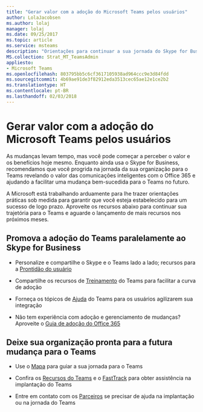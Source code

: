 ```yaml
---
title: "Gerar valor com a adoção do Microsoft Teams pelos usuários"
author: LolaJacobsen
ms.author: lolaj
manager: lolaj
ms.date: 09/25/2017
ms.topic: article
ms.service: msteams
description: "Orientações para continuar a sua jornada do Skype for Business para o Microsoft Teams."
MS.collection: Strat_MT_TeamsAdmin
appliesto:
- Microsoft Teams
ms.openlocfilehash: 803795bb5c6cf3617105938ad964ccc9e3d84fdd
ms.sourcegitcommit: 4b69ae91de3f82912eda3513cec65ae12e1ce2b2
ms.translationtype: HT
ms.contentlocale: pt-BR
ms.lasthandoff: 02/03/2018
---
```

<a name="drive-value-with-microsoft-teams-through-user-adoption"></a>Gerar valor com a adoção do Microsoft Teams pelos usuários
================================================================


As mudanças levam tempo, mas você pode começar a perceber o valor e os benefícios hoje mesmo. Enquanto ainda usa o Skype for Business, recomendamos que você progrida na jornada da sua organização para o Teams revelando o valor das comunicações inteligentes com o Office 365 e ajudando a facilitar uma mudança bem-sucedida para o Teams no futuro.

A Microsoft está trabalhando arduamente para lhe trazer orientações práticas sob medida para garantir que você esteja estabelecido para um sucesso de logo prazo. Aproveite os recursos abaixo para continuar sua trajetória para o Teams e aguarde o lançamento de mais recursos nos próximos meses.

## <a name="promote-adoption-of-teams-alongside-skype-for-business"></a>Promova a adoção do Teams paralelamente ao Skype for Business 

- Personalize e compartilhe o Skype e o Teams lado a lado; recursos para a [Prontidão do usuário](https://go.microsoft.com/fwlink/?linkid=859044)

- Compartilhe os recursos de [Treinamento](https://support.office.com/article/Office-Training-Center-b8f02f81-ec85-4493-a39b-4c48e6bc4bfb) do Teams para facilitar a curva de adoção

- Forneça os tópicos de [Ajuda](https://support.office.com/teams) do Teams para os usuários agilizarem sua integração

- Não tem experiência com adoção e gerenciamento de mudanças? Aproveite o [Guia de adoção do Office 365](https://go.microsoft.com/fwlink/?linkid=859045)


## <a name="get-your-organizaton-ready-for-your-future-move-to-teams"></a>Deixe sua organização pronta para a futura mudança para o Teams

- Use o [Mapa](https://go.microsoft.com/fwlink/?linkid=859047) para guiar a sua jornada para o Teams

- Confira os [Recursos do Teams](https://go.microsoft.com/fwlink/?linkid=859048) e o [FastTrack](https://go.microsoft.com/fwlink/?linkid=859049) para obter assistência na implantação do Teams

- Entre em contato com os [Parceiros](https://go.microsoft.com/fwlink/?linkid=859050) se precisar de ajuda na implantação ou na jornada do Teams



